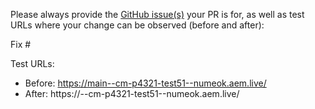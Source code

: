 Please always provide the [GitHub issue(s)](../issues) your PR is for, as well as test URLs where your change can be observed (before and after):

Fix #<gh-issue-id>

Test URLs:
- Before: https://main--cm-p4321-test51--numeok.aem.live/
- After: https://<branch>--cm-p4321-test51--numeok.aem.live/
